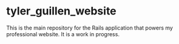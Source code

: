 # tyler_guillen_website

This is the main repository for the Rails application that powers my professional website. It is a work in progress.
